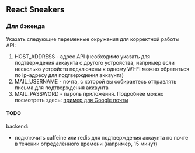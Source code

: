 ## React Sneakers

### Для бэкенда
Указать следующие переменные окружения для корректной работы API:

1. HOST_ADDRESS - адрес API (необходимо указать для подтверждения аккаунта с другого устройства, например если несколько устройств подключены к одному WI-FI можно обратиться по ip-адресу для подтверждения аккаунта)
2. MAIL_USERNAME - почта, с которой вы собираетесь отправлять письма для подтверждения аккаунта
3. MAIL_PASSWORD - пароль приложения. Подробнее можно посмотреть здесь:
   [пример для Google почты](https://support.google.com/accounts/answer/185833?hl=en)

#### TODO
backend:
* подключить caffeine или redis для подтверждения аккаунта по почте в течении определённого времени (например, 15 минут)